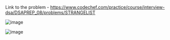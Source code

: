 Link to the problem - https://www.codechef.com/practice/course/interview-dsa/DSAPREP_08/problems/STRANGELIST


![image](https://github.com/Haleshot/Competitive-Programming/assets/57552973/8e76ae9f-7cab-4b0e-92f0-9dc515bb2d86)


![image](https://github.com/Haleshot/Competitive-Programming/assets/57552973/851c6087-8028-4f47-ac18-8bf686424dc9)
